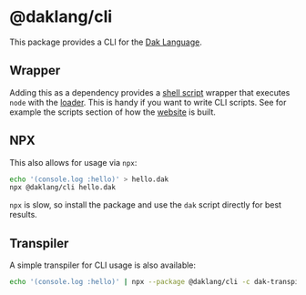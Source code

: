 # @daklang/cli

This package provides a CLI for the [Dak Language](https://www.daklang.com/).

## Wrapper

Adding this as a dependency provides a [shell script](dak) wrapper that executes
`node` with the [loader](../loader). This is handy if you want to write CLI
scripts. See for example the scripts section of how the
[website](../website/package.json) is built.

## NPX

This also allows for usage via `npx`:

```sh
echo '(console.log :hello)' > hello.dak
npx @daklang/cli hello.dak
```

`npx` is slow, so install the package and use the `dak` script directly for best
results.

## Transpiler

A simple transpiler for CLI usage is also available:

```sh
echo '(console.log :hello)' | npx --package @daklang/cli -c dak-transpile
```
